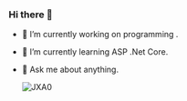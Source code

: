 ### Hi there 👋

 
- 🔭 I’m currently working on programming   .                                                                                               
- 🌱 I’m currently learning ASP .Net Core.                                                                  
- 💬 Ask me about anything.                                                                                                                                             

     ![JXA0](https://user-images.githubusercontent.com/63016233/159158595-6396e478-11f1-4561-9dd0-dc831d4042eb.gif)                                                            



